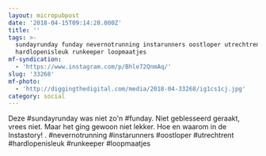 ```yaml
---
layout: micropubpost
date: '2018-04-15T09:14:28.000Z'
title: ''
tags: >-
  sundayrunday funday nevernotrunning instarunners oostloper utrechtrent
  hardlopenisleuk runkeeper loopmaatjes
mf-syndication:
  - 'https://www.instagram.com/p/Bhle72QnmAq/'
slug: '33268'
mf-photo:
  - 'http://diggingthedigital.com/media/2018-04-33268/ig1cs1cj.jpg'
category: social
---
```

Deze #sundayrunday was niet zo&#39;n #funday. Niet geblesseerd geraakt, vrees niet. Maar het ging gewoon niet lekker. Hoe en waarom in de Instastory!
.
#nevernotrunning #instarunners #oostloper #utrechtrent #hardlopenisleuk #runkeeper #loopmaatjes
